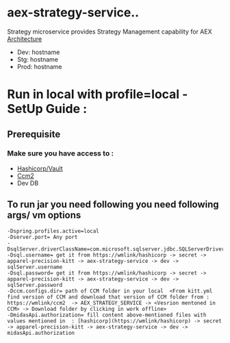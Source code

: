 # aex-strategy-service..

Strategy microservice provides Strategy Management capability for AEX
[Architecture](https://confluence.walmart.com/display/APREC/AEX+Size+and+Pack)

* Dev: hostname
* Stg: hostname
* Prod: hostname

# Run in local with profile=local - SetUp Guide : 

## **Prerequisite**

### Make sure you have access to :

* [Hashicorp/Vault](https://wmlink/hashicorp)
* [Ccm2](https://wmlink/ccm2)
* Dev DB 
## To run jar you need following you need following args/ vm options
    -Dspring.profiles.active=local
    -Dserver.port= Any port
    -DsqlServer.driverClassName=com.microsoft.sqlserver.jdbc.SQLServerDriver
    -Dsql.username= get it from https://wmlink/hashicorp -> secret -> apparel-precision-kitt -> aex-strategy-service -> dev -> sqlServer.username
    -Dsql.password= get it from https://wmlink/hashicorp -> secret -> apparel-precision-kitt -> aex-strategy-service -> dev -> sqlServer.password
    -Dccm.configs.dir= path of CCM folder in your local  <From kitt.yml find version of CCM and download that version of CCM folder from : https://wmlink/ccm2  -> AEX_STRATEGY_SERVICE -> <Vesrion mentoned in CCM> -> Download folder by clicking in work offline>
    -DmidasApi.authorization= fill content above-mentioned files with values mentioned in  : [hashicorp](https://wmlink/hashicorp) -> secret -> apparel-precision-kitt -> aex-strategy-service -> dev -> midasApi.authorization

